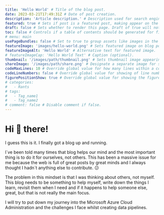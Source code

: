 ```yaml
---
title: 'Hello World' # Title of the blog post.
date: 2023-03-21T17:49:31Z # Date of post creation.
description: 'Article description.' # Description used for search engine.
featured: true # Sets if post is a featured post, making appear on the home page side bar.
draft: false # Sets whether to render this page. Draft of true will not be rendered.
toc: false # Controls if a table of contents should be generated for first-level links automatically.
# menu: main
usePageBundles: false # Set to true to group assets like images in the same folder as this post.
featureImage: 'images/hello-world.png' # Sets featured image on blog post.
featureImageAlt: 'Hello World' # Alternative text for featured image.
# featureImageCap: 'Hello World Text' # Caption (optional).
thumbnail: '/images/path/thumbnail.png' # Sets thumbnail image appearing inside card on homepage.
shareImage: '/images/path/share.png' # Designate a separate image for social media sharing.
codeMaxLines: 10 # Override global value for how many lines within a code block before auto-collapsing.
codeLineNumbers: false # Override global value for showing of line numbers within code block.
figurePositionShow: true # Override global value for showing the figure label.
# categories:
#   - Rants
# tags:
#   - Tag_name1
#   - Tag_name2
# comment: false # Disable comment if false.
---
```


# **Hi 👋 there!**

I guess this is it. I finally got a blog up and running.

I´ve been told many times that blog helps our mind and the most important thing is to do it for ourselves, not others. This has been a massive issue for me because the web is full of great posts by great minds and I always thought I hadn´t anything else to contribute. 😕

The problem in this mindset is that I was thinking about others, not myself. This blog needs to be something to help myself, write down the things I learn, revisit them when I need and if it happens to help someone else, great, but that is not really the main focus.

I will try to put down my journey into the Microsoft Azure Cloud Administration and the challenges I face whilst creating data pipelines.
